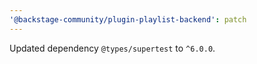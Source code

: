```yaml
---
'@backstage-community/plugin-playlist-backend': patch
---
```


Updated dependency `@types/supertest` to `^6.0.0`.
